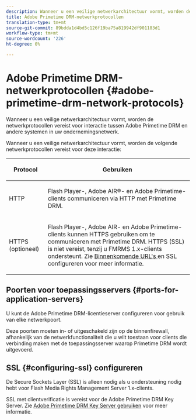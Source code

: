 ```yaml
---
description: Wanneer u een veilige netwerkarchitectuur vormt, worden de netwerkprotocollen vereist voor interactie tussen Adobe Primetime DRM en andere systemen in uw ondernemingsnetwerk.
title: Adobe Primetime DRM-netwerkprotocollen
translation-type: tm+mt
source-git-commit: 89bdda1d4bd5c126f19ba75a819942df901183d1
workflow-type: tm+mt
source-wordcount: '226'
ht-degree: 0%

---
```



# Adobe Primetime DRM-netwerkprotocollen {#adobe-primetime-drm-network-protocols}

Wanneer u een veilige netwerkarchitectuur vormt, worden de netwerkprotocollen vereist voor interactie tussen Adobe Primetime DRM en andere systemen in uw ondernemingsnetwerk.

Wanneer u een veilige netwerkarchitectuur vormt, worden de volgende netwerkprotocollen vereist voor deze interactie:

<table frame="all" colsep="1" rowsep="1" class="+ topic/table adobe-d/table " id="table_itc_33z_n4"> 
 <thead class="- topic/thead "> 
  <tr rowsep="1" class="- topic/row "> 
   <th colname="1" class="- topic/entry entry"> <p class="- topic/p ">Protocol </p> </th> 
   <th colname="2" class="- topic/entry entry"> <p class="- topic/p ">Gebruiken </p> </th> 
  </tr> 
 </thead>
 <tbody class="- topic/tbody "> 
  <tr rowsep="1" class="- topic/row "> 
   <td colname="1" class="- topic/entry "> <p class="- topic/p ">HTTP </p> </td> 
   <td colname="2" class="- topic/entry "> <p class="- topic/p ">Flash Player-, Adobe AIR®- en Adobe Primetime-clients communiceren via HTTP met Primetime DRM. </p> </td> 
  </tr> 
  <tr rowsep="0" class="- topic/row "> 
   <td colname="1" class="- topic/entry "> <p class="- topic/p ">HTTPS (optioneel) </p> </td> 
   <td colname="2" class="- topic/entry "> <p class="- topic/p ">Flash Player-, Adobe AIR- en Adobe Primetime-clients kunnen HTTPS gebruiken om te communiceren met Primetime DRM. HTTPS (SSL) is niet vereist, tenzij u FMRMS 1.x-clients ondersteunt. Zie <a href="../../secure-deployment-guidelines/overview/network-topology-firewall-rules.md" format="dita" scope="local"> Binnenkomende URL's </a> en SSL configureren voor meer informatie. </p> </td> 
  </tr> 
 </tbody> 
</table>

## Poorten voor toepassingsservers {#ports-for-application-servers}

U kunt de Adobe Primetime DRM-licentieserver configureren voor gebruik van elke netwerkpoort.

Deze poorten moeten in- of uitgeschakeld zijn op de binnenfirewall, afhankelijk van de netwerkfunctionaliteit die u wilt toestaan voor clients die verbinding maken met de toepassingsserver waarop Primetime DRM wordt uitgevoerd.

## SSL {#configuring-ssl} configureren

De Secure Sockets Layer (SSL) is alleen nodig als u ondersteuning nodig hebt voor Flash Media Rights Management Server 1.x-clients.

SSL met clientverificatie is vereist voor de Adobe Primetime DRM Key Server. Zie [Adobe Primetime DRM Key Server gebruiken](../../using-the-drm-key-server/requirements.md) voor meer informatie.